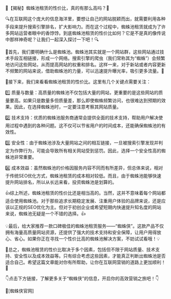 🎉【揭秘】蜘蛛池租赁的性价比，真的有那么高吗？👀

🔍在互联网这个庞大的信息海洋里，要想让自己的网站脱颖而出，就需要利用各种手段来提升搜索引擎排名，扩大影响力。而在这个过程中，蜘蛛池租赁就成为了许多网站运营者眼中的香饽饽。到底蜘蛛池租赁的性价比如何？它是不是真的像传说中那样神奇呢？让我们一起深入探讨一下吧！🔍

🌈首先，我们要明确什么是蜘蛛池。蜘蛛池其实就是一个网站群，这些网站通过技术手段互相链接，形成一个网络。搜索引擎的爬虫（我们常称其为“蜘蛛”）会频繁地访问这些网站，从而提高网站的权重和排名。这样一来，对于新站或者内容更新不频繁的网站来说，借助蜘蛛池的力量，可以迅速提升曝光率，吸引更多流量。🌈

🌟接下来，我们来看看蜘蛛池租赁的性价比。这里有几个关键点需要关注：

1️⃣ 质量与数量：高质量的蜘蛛池不仅包括大量的网站，更重要的是这些网站的质量要高。如果只是数量多但质量差，那么即使蜘蛛频繁访问，也很难达到预期的效果。因此，在选择蜘蛛池时，一定要注意考察其网站质量。

2️⃣ 技术支持：优质的蜘蛛池服务商通常会提供全面的技术支持，帮助用户解决使用过程中遇到的各种问题。这不仅可以节省用户的时间成本，还能确保蜘蛛池的有效性。

3️⃣ 安全性：由于蜘蛛池涉及大量网站之间的相互链接，一旦被搜索引擎发现并判定为作弊行为，可能会导致所有相关网站受到惩罚。因此，选择一个安全性高的蜘蛛池非常重要。

4️⃣ 成本效益：虽然蜘蛛池的价格因服务内容不同而有所差异，但总体来说，相对于传统SEO优化方式，蜘蛛池租赁的成本相对较低。而且，由于蜘蛛池能够快速提升网站排名，所以从长远来看，投资蜘蛛池是划算的。

👍综上所述，蜘蛛池租赁的性价比还是相当高的。当然，这并不意味着每个网站都适合使用蜘蛛池。对于那些追求长期稳定发展、注重用户体验的品牌来说，还是应该以正规的SEO优化为主。但对于初创企业或希望短期内快速提升知名度的网站来说，蜘蛛池无疑是一个不错的选择。👍

💡最后，给大家推荐一款口碑极佳的蜘蛛池租赁服务——“蜘蛛侠”。这款产品不仅拥有海量高质量网站资源，还提供了强大的技术支持和安全保障，让用户用得放心、省心。如果你正在寻找一个性价比高的蜘蛛池解决方案，不妨试试看哦！💡

🎯总之，蜘蛛池租赁的性价比取决于多个因素，包括但不限于网站质量、技术支持、安全性以及成本效益等。只有综合考虑这些因素，才能真正判断出蜘蛛池是否适合自己。希望这篇文章能对你有所帮助，让你在互联网营销的道路上更加顺利！🎯

👇点击下方链接，了解更多关于“蜘蛛侠”的信息，开启你的高效营销之旅吧！👇

🔗[蜘蛛侠官网]